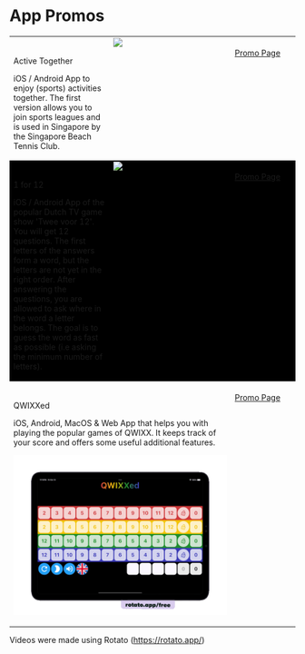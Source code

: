 # App Promos

<style>
  tr.black {
    background-color: black;
  }

  td.name {
    vertical-align: top; 
    padding-top: 20px;
    min-width: 50%;
    text-align: left;
  }

  td.media {
    vertical-align: top;
    width: 200px;
  }

  td.links {
    vertical-align: top;
    padding-top: 20px;
    min-width: 100px;
  }
</style>

<table>
   <tbody>
      <tr>
        <td class="name">
          <p>Active Together</p>
          <p>iOS / Android App to enjoy (sports) activities together. The first version allows you to join sports leagues and is used in Singapore by the Singapore Beach Tennis Club.</p>
        </td>
        <td class="media">
          <img src="screenshots/active_together_1_dark.gif" style="width: 200px" />
        </td>
        <td class="links">
          <a href="https://github.com/jbijlsma/active-together-league-promo">Promo Page</a>
        </td>
      </tr>
      <tr class="black">
        <td class="name">
          <p>1 for 12</p>
          <p>iOS / Android App of the popular Dutch TV game show 'Twee voor 12'. You will get 12 questions. The first letters of the answers form a word, but the letters are not yet in the right order. After answering the questions, you are allowed to ask where in the word a letter belongs. The goal is to guess the word as fast as possible (i.e asking the minimum number of letters).</p>
        </td>
        <td class="media">
          <img src="screenshots/1_for_12_game_english.gif" style="width: 200px" />
        </td>
        <td class="links">
          <a href="https://github.com/jbijlsma/dnw-one-for-twelve-promo5">Promo Page</a>
        </td>
      </tr>
      <tr>
        <td class="name" colspan=2>
          <p>QWIXXed</p>
          <p>iOS, Android, MacOS & Web App that helps you with playing the popular games of QWIXX. It keeps track of your score and offers some useful additional features.</p>
          <p><img src="screenshots/qwixxed.gif"/></p>
        </td>
        <td style="vertical-align: top; padding-top: 20px;">
          <a href="https://github.com/jbijlsma/active-together-league-promo">Promo Page</a>
        </td>
      </tr>
   </tbody>
</table>

Videos were made using Rotato (https://rotato.app/)

